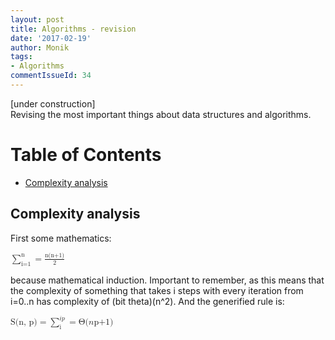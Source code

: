 ```yaml
---
layout: post
title: Algorithms - revision
date: '2017-02-19'
author: Monik
tags:
- Algorithms
commentIssueId: 34
---
```

<div class="bg-info panel-body" markdown="1">
[under construction]<br/>
Revising the most important things about data structures and algorithms.
</div>

# Table of Contents
  * [Complexity analysis](#complexity)

## Complexity analysis <a id="complexity"></a>
<!-- http://docs.mathjax.org/en/latest/start.html -->

First some mathematics:

<math xmlns="http://www.w3.org/1998/Math/MathML">
    <munderover>
      <mo>&sum;</mo>
      <mn>i=1</mn>
      <mn>n</mn>
    </munderover>
    <mo>=</mo>
    <mfrac><mi>n(n+1)</mi><mn>2</mn></mfrac>
</math>

because mathematical induction. Important to remember, as this means that the complexity of something that takes i steps with every iteration from i=0..n has complexity of (bit theta)(n^2). And the generified rule is:

<math xmlns="http://www.w3.org/1998/Math/MathML">
    <mi>S(n, p)</mi>
    <mo>=</mo>
    <munderover>
      <mo>&sum;</mo>
      <mn>i</mn>
      <apply>
      <power>
          <mi>i</mi>
          <mi>p</mi>
      </power>
    </munderover>
    <mo>=</mo>
    <mi>Θ(</mi> 
    <power>
         <mi>n</mi>
         <mi>p+1</mi>
    </power>
    <mi>)</mi>
</math>

